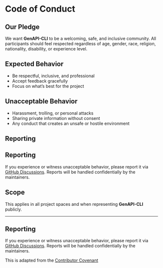 # Code of Conduct

## Our Pledge
We want **GenAPI-CLI** to be a welcoming, safe, and inclusive community. All participants should feel respected regardless of age, gender, race, religion, nationality, disability, or experience level.

## Expected Behavior
- Be respectful, inclusive, and professional
- Accept feedback gracefully
- Focus on what’s best for the project

## Unacceptable Behavior
- Harassment, trolling, or personal attacks
- Sharing private information without consent
- Any conduct that creates an unsafe or hostile environment

## Reporting
## Reporting
If you experience or witness unacceptable behavior, please report it via [GitHub Discussions](https://github.com/Yasir761/genapi-cli/discussions). Reports will be handled confidentially by the maintainers.


## Scope
This applies in all project spaces and when representing **GenAPI-CLI** publicly.

---


## Reporting

If you experience or witness unacceptable behavior, please report it via [GitHub Discussions](https://github.com/Yasir761/genapi-cli/discussions). 
Reports will be handled confidentially by the maintainers.

This is adapted from the [Contributor Covenant](https://www.contributor-covenant.org)
